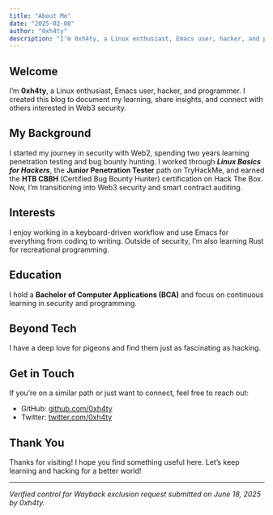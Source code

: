 ```yaml
---
title: "About Me"
date: "2025-02-08"
author: "0xh4ty"
description: "I’m 0xh4ty, a Linux enthusiast, Emacs user, hacker, and programmer."
---
```


## Welcome

I’m **0xh4ty**, a Linux enthusiast, Emacs user, hacker, and programmer. I created this blog to document my learning, share insights, and connect with others interested in Web3 security.

## My Background

I started my journey in security with Web2, spending two years learning penetration testing and bug bounty hunting. I worked through ***Linux Basics for Hackers***, the **Junior Penetration Tester** path on TryHackMe, and earned the **HTB CBBH** (Certified Bug Bounty Hunter) certification on Hack The Box. Now, I’m transitioning into Web3 security and smart contract auditing.

## Interests

I enjoy working in a keyboard-driven workflow and use Emacs for everything from coding to writing. Outside of security, I’m also learning Rust for recreational programming.

## Education

I hold a **Bachelor of Computer Applications (BCA)** and focus on continuous learning in security and programming.

## Beyond Tech

I have a deep love for pigeons and find them just as fascinating as hacking.

## Get in Touch

If you’re on a similar path or just want to connect, feel free to reach out:

- GitHub: [github.com/0xh4ty](https://github.com/0xh4ty)
- Twitter: [twitter.com/0xh4ty](https://twitter.com/0xh4ty)

## Thank You

Thanks for visiting! I hope you find something useful here. Let’s keep learning and hacking for a better world!

---

*Verified control for Wayback exclusion request submitted on June 18, 2025 by 0xh4ty.*

